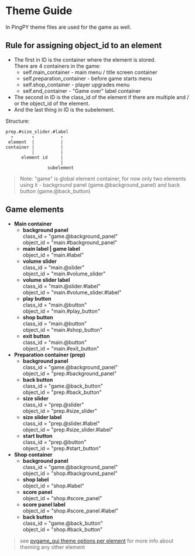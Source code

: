 Theme Guide
===========
In PingPY theme files are used for the game as well.

Rule for assigning object_id to an element
------------------------------------------
- The first in ID is the container where the element is stored.  
There are 4 containers in the game:
    - self.main_container - main menu / title screen container
    - self.preparation_container - before game starts menu
    - self.shop_container - player upgrades menu
    - self.end_container - "Game over" label container
- The second in ID is the class_id of the element if there are multiple and / or the object_id of the element.
- And the last thing in ID is the subelement.  

Structure:
```
prep.#size_slider.#label
  ↑       ↑          ↑
 element  |          |
container |          |
          |          |
      element id     |
                     |
                subelement
```

> Note: "game" is global element container, for now only two elements using it - background panel (game.@background_panel) and back button (game.@back_button)

Game elements
-------------
- **Main container**
    - **background panel**  
    class_id = "game.@background_panel"  
    object_id = "main.#background_panel"
    - **main label | game label**  
    object_id = "main.#label"
    - **volume slider**  
    class_id = "main.@slider"  
    object_id = "main.#volume_slider"
    - **volume slider label**  
    class_id = "main.@slider.#label"  
    object_id = "main.#volume_slider.#label"
    - **play button**  
    class_id = "main.@button"  
    object_id = "main.#play_button"
    - **shop button**  
    class_id = "main.@button"  
    object_id = "main.#shop_button"
    - **exit button**  
    class_id = "main.@button"  
    object_id = "main.#exit_button"
- **Preparation container (prep)**
    - **background panel**  
    class_id = "game.@background_panel"  
    object_id = "prep.#background_panel"
    - **back button**  
    class_id = "game.@back_button"  
    object_id = "prep.#back_button"
    - **size slider**  
    class_id = "prep.@slider"  
    object_id = "prep.#size_slider"
    - **size slider label**  
    class_id = "prep.@slider.#label"  
    object_id = "prep.#size_slider.#label"
    - **start button**  
    class_id = "prep.@button"  
    object_id = "prep.#start_button"
- **Shop container**
    - **background panel**  
    class_id = "game.@background_panel"  
    object_id = "shop.#background_panel"
    - **shop label**  
    object_id = "shop.#label"
    - **score panel**  
    object_id = "shop.#score_panel"
    - **score panel label**  
    object_id = "shop.#score_panel.#label"
    - **back button**  
    class_id = "game.@back_button"  
    object_id = "shop.#back_button"


> see [pygame_gui theme options per element](https://pygame-gui.readthedocs.io/en/latest/theme_guide.html#theme-options-per-element) for more info about theming any other element